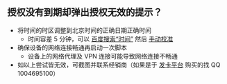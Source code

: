 ## 授权没有到期却弹出授权无效的提示？
- 将时间的时区调整到北京时间的正确日期正确时间
    - 时间容差 5 分钟，可以 [百度搜索“时间”](https://www.baidu.com/s?wd=时间) 然后 [手动校准](faq-0022.md)
- 确保设备的网络连接畅通再启动一次脚本
    - 设备上的网络代理及 VPN 连接可能导致网络连接不畅通
- 如以上尝试皆无效，可截图并联系经销商（如果是于 [发卡平台](https://www.xxtouch.com/buy) 购买的找 QQ 1004695100）
